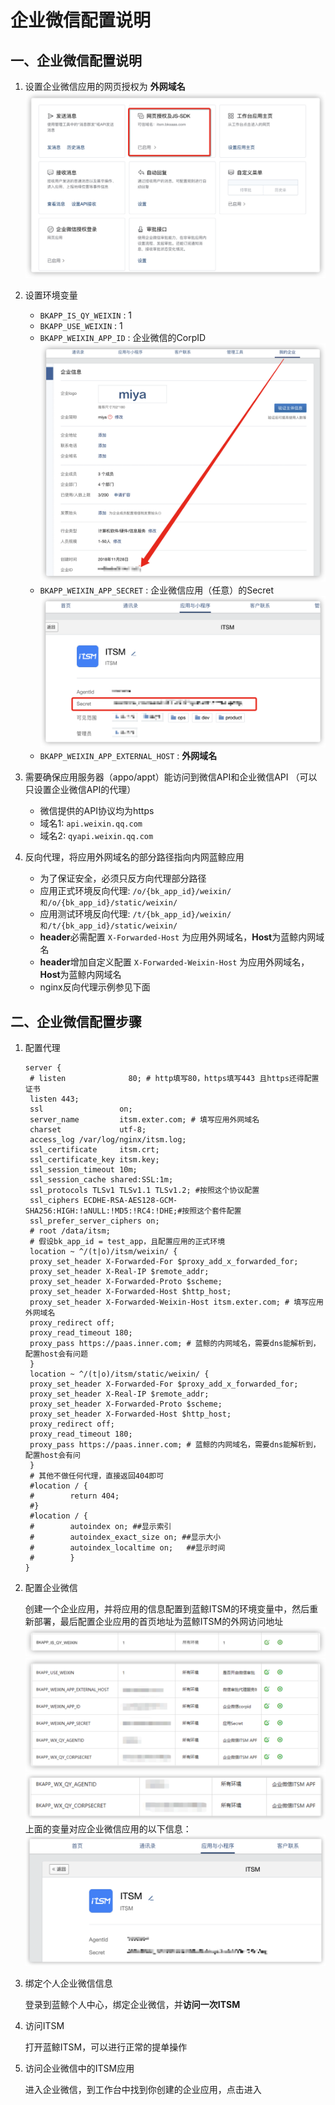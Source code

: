 # 企业微信配置说明

## 一、企业微信配置说明

1. 设置企业微信应用的网页授权为 **外网域名**
    ![image](../../docs/resource/img/qy_weixin_config_1.png)

2. 设置环境变量
    * `BKAPP_IS_QY_WEIXIN` : 1
    * `BKAPP_USE_WEIXIN` : 1
    * `BKAPP_WEIXIN_APP_ID` : 企业微信的CorpID
    ![image](../../docs/resource/img/qy_weixin_config_2.png)
    * `BKAPP_WEIXIN_APP_SECRET` : 企业微信应用（任意）的Secret
    ![image](../../docs/resource/img/qy_weixin_config_3.png)
    * `BKAPP_WEIXIN_APP_EXTERNAL_HOST` : **外网域名**

3. 需要确保应用服务器（appo/appt）能访问到微信API和企业微信API （可以只设置企业微信API的代理）
    * 微信提供的API协议均为https
    * 域名1: `api.weixin.qq.com`
    * 域名2: `qyapi.weixin.qq.com`

4. 反向代理，将应用外网域名的部分路径指向内网蓝鲸应用
    * 为了保证安全，必须只反方向代理部分路径
    * 应用正式环境反向代理: `/o/{bk_app_id}/weixin/和/o/{bk_app_id}/static/weixin/`
    * 应用测试环境反向代理: `/t/{bk_app_id}/weixin/和/t/{bk_app_id}/static/weixin/`
    * **header**必需配置 `X-Forwarded-Host` 为应用外网域名，**Host**为蓝鲸内网域名
    * **header**增加自定义配置 `X-Forwarded-Weixin-Host` 为应用外网域名，**Host**为蓝鲸内网域名
    * nginx反向代理示例参见下面

## 二、企业微信配置步骤

1. 配置代理

    ```
    server {
     # listen              80; # http填写80，https填写443 且https还得配置证书
     listen 443;
     ssl                 on;
     server_name         itsm.exter.com; # 填写应用外网域名
     charset             utf-8;
     access_log /var/log/nginx/itsm.log;
     ssl_certificate     itsm.crt;
     ssl_certificate_key itsm.key;
     ssl_session_timeout 10m;
     ssl_session_cache shared:SSL:1m;
     ssl_protocols TLSv1 TLSv1.1 TLSv1.2; #按照这个协议配置
     ssl_ciphers ECDHE-RSA-AES128-GCM-SHA256:HIGH:!aNULL:!MD5:!RC4:!DHE;#按照这个套件配置
     ssl_prefer_server_ciphers on;
     # root /data/itsm;
     # 假设bk_app_id = test_app，且配置应用的正式环境
     location ~ ^/(t|o)/itsm/weixin/ {
     proxy_set_header X-Forwarded-For $proxy_add_x_forwarded_for;
     proxy_set_header X-Real-IP $remote_addr;
     proxy_set_header X-Forwarded-Proto $scheme;
     proxy_set_header X-Forwarded-Host $http_host;
     proxy_set_header X-Forwarded-Weixin-Host itsm.exter.com; # 填写应用外网域名
     proxy_redirect off;
     proxy_read_timeout 180;
     proxy_pass https://paas.inner.com; # 蓝鲸的内网域名，需要dns能解析到，配置host会有问题
     }
     location ~ ^/(t|o)/itsm/static/weixin/ {
     proxy_set_header X-Forwarded-For $proxy_add_x_forwarded_for;
     proxy_set_header X-Real-IP $remote_addr;
     proxy_set_header X-Forwarded-Proto $scheme;
     proxy_set_header X-Forwarded-Host $http_host;
     proxy_redirect off;
     proxy_read_timeout 180;
     proxy_pass https://paas.inner.com; # 蓝鲸的内网域名，需要dns能解析到，配置host会有问
     }
     # 其他不做任何代理，直接返回404即可
     #location / {
     #        return 404;
     #}
     #location / {
     #        autoindex on; ##显示索引
     #        autoindex_exact_size on; ##显示大小
     #        autoindex_localtime on;   ##显示时间
     #        }
    }
    ```
2. 配置企业微信

    创建一个企业应用，并将应用的信息配置到蓝鲸ITSM的环境变量中，然后重新部署，最后配置企业应用的首页地址为蓝鲸ITSM的外网访问地址
    ![image](../../docs/resource/img/qy_weixin_config_4.png)
    ![image](../../docs/resource/img/qy_weixin_config_5.png)
    ![image](../../docs/resource/img/qy_weixin_config_6.png)
    上面的变量对应企业微信应用的以下信息：
    ![image](../../docs/resource/img/qy_weixin_config_7.png)

3. 绑定个人企业微信信息

    登录到蓝鲸个人中心，绑定企业微信，并**访问一次ITSM**

4. 访问ITSM

    打开蓝鲸ITSM，可以进行正常的提单操作

5. 访问企业微信中的ITSM应用

    进入企业微信，到工作台中找到你创建的企业应用，点击进入
